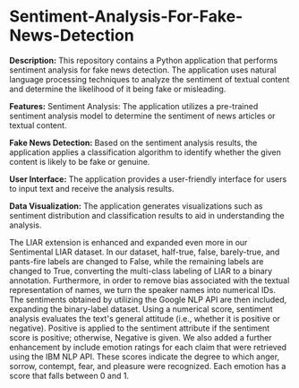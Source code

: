 # Sentiment-Analysis-For-Fake-News-Detection

**Description:**
This repository contains a Python application that performs sentiment analysis for fake news detection. The application uses natural language processing techniques to analyze the sentiment of textual content and determine the likelihood of it being fake or misleading.

**Features:**
Sentiment Analysis: The application utilizes a pre-trained sentiment analysis model to determine the sentiment of news articles or textual content.

**Fake News Detection:** Based on the sentiment analysis results, the application applies a classification algorithm to identify whether the given content is likely to be fake or genuine.

**User Interface:** The application provides a user-friendly interface for users to input text and receive the analysis results.

**Data Visualization:** The application generates visualizations such as sentiment distribution and classification results to aid in understanding the analysis.

The LIAR extension is enhanced and expanded even more in our Sentimental LIAR dataset. In our dataset, half-true, false, barely-true, and pants-fire labels are changed to False, while the remaining labels are changed to True, converting the multi-class labeling of LIAR to a binary annotation. Furthermore, in order to remove bias associated with the textual representation of names, we turn the speaker names into numerical IDs. The sentiments obtained by utilizing the Google NLP API are then included, expanding the binary-label dataset. 
Using a numerical score, sentiment analysis evaluates the text's general attitude (i.e., whether it is positive or negative). Positive is applied to the sentiment attribute if the sentiment score is positive; otherwise, Negative is given. We also added a further enhancement by include emotion ratings for each claim that were retrieved using the IBM NLP API. These scores indicate the degree to which anger, sorrow, contempt, fear, and pleasure were recognized. Each emotion has a score that falls between 0 and 1.




